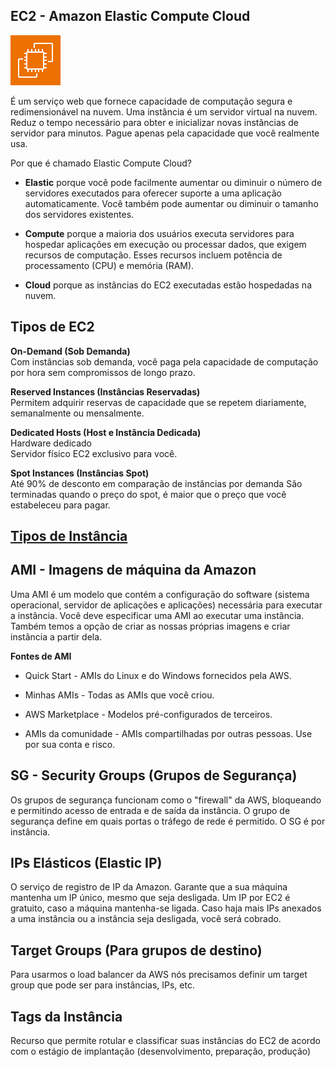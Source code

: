 ## EC2 - Amazon Elastic Compute Cloud
![AWS EC2](/aws/icon/aws-ec2.png)

É um serviço web que fornece capacidade de computação segura e redimensionável na nuvem. Uma instância é um servidor virtual na nuvem.
Reduz o tempo necessário para obter e inicializar novas instâncias de servidor para minutos.
Pague apenas pela capacidade que você realmente usa.

Por que é chamado Elastic Compute Cloud?

- **Elastic** porque você pode facilmente aumentar ou diminuir o número de servidores executados para oferecer suporte a uma aplicação automaticamente. Você também pode aumentar ou diminuir o tamanho dos servidores existentes.

- **Compute** porque a maioria dos usuários executa servidores para hospedar aplicações em execução ou processar dados, que exigem recursos de computação. Esses recursos incluem potência de processamento (CPU) e memória (RAM).

- **Cloud** porque as instâncias do EC2 executadas estão hospedadas na nuvem.

## Tipos de EC2

**On-Demand (Sob Demanda)** <br>
Com instâncias sob demanda, você paga pela capacidade de computação por hora sem compromissos de longo prazo.

**Reserved Instances (Instâncias Reservadas)** <br>
Permitem adquirir reservas de capacidade que se repetem diariamente, semanalmente ou mensalmente.

**Dedicated Hosts (Host e Instância Dedicada)**<br>
Hardware dedicado <br>
Servidor físico EC2 exclusivo para você.

**Spot Instances (Instâncias Spot)** <br>
Até 90% de desconto em comparação de instâncias por demanda
São terminadas quando o preço do spot, é maior que o preço que você estabeleceu para pagar.

## [Tipos de Instância](https://docs.aws.amazon.com/pt_br/AWSEC2/latest/WindowsGuide/instance-types.html#current-gp)

## AMI - Imagens de máquina da Amazon
Uma AMI é um modelo que contém a configuração do software (sistema operacional, servidor de aplicações e aplicações) necessária para executar a instância. Você deve especificar uma AMI ao executar uma instância. Também temos a opção de criar as nossas próprias imagens e criar instância a partir dela. 

**Fontes de AMI**
- Quick Start - AMIs do Linux e do Windows fornecidos pela AWS.
  
- Minhas AMIs - Todas as AMIs que você criou.
  
- AWS Marketplace - Modelos pré-configurados de terceiros.

- AMIs da comunidade - AMIs compartilhadas por outras pessoas. Use por sua conta e risco.


## SG - Security Groups (Grupos de Segurança)
Os grupos de segurança funcionam como o "firewall" da AWS, bloqueando e permitindo acesso de entrada e de saída da instância. O grupo de segurança define em quais portas o tráfego de rede é permitido. O SG é por instância. 

## IPs Elásticos (Elastic IP)
O serviço de registro de IP da Amazon. Garante que a sua máquina mantenha um IP único, mesmo que seja desligada. 
Um IP por EC2 é gratuito, caso a máquina mantenha-se ligada.
Caso haja mais IPs anexados a uma instância ou a instância seja desligada, você será cobrado.

## Target Groups (Para grupos de destino)
Para usarmos o load balancer da AWS nós precisamos definir um target group que pode ser para instâncias, IPs, etc.

## Tags da Instância
Recurso que permite rotular e classificar suas instâncias do EC2 de acordo com o estágio de implantação (desenvolvimento, preparação, produção)





